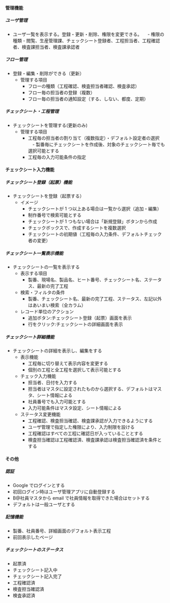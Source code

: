 #### 管理機能

##### ユーザ管理

- ユーザ一覧を表示する。登録・更新・削除、権限を変更できる。
  　- 権限の種類 - 閲覧、生産管理課、チェックシート登録者、工程担当者、工程確認者、検査課担当者、検査課承認者

##### フロー管理

- 登録・編集・削除ができる（更新）
  - 管理する項目
    - フローの種類（工程確認、検査担当者確認、検査承認）
    - フロー毎の担当者の登録（複数）
    - フロー毎の担当者の通知設定（する、しない、都度、定期）

##### チェックシート・工程管理

- チェックシートを管理する(更新のみ)
  - 管理する項目
    - 工程毎の担当者の割り当て（複数指定）・デフォルト設定者の選択
      　- 製番毎にチェックシートを作成後、対象のチェックシート毎でも選択可能とする
    - 工程毎の入力可能条件の指定

#### チェックシート入力機能

##### チェックシート登録（起票）機能

- チェックシートを登録（起票する）
  - イメージ
    - チェックシートが 1 つ以上ある場合は一覧から選択（追加・編集）
    - 制作番号で検索可能とする
    - チェックシートが 1 つもない場合は「新規登録」ボタンから作成
    - チェックボックスで、作成するシートを複数選択
    - チェックシートの初期値（工程毎の入力条件、デフォルトチェック者の変更）

##### チェックシート一覧表示機能

- チェックシートの一覧を表示する
  - 表示する項目
    - 製番、現場名、製品名、ヒート番号、チェックシート名、ステータス、最新の完了工程
  - 検索・フィルタの条件
    - 製番、チェックシート名、最新の完了工程、ステータス、左記以外はあいまい検索（全カラム）
  - レコード単位のアクション
    - 追加ボタン:チェックシート登録（起票）画面を表示
    - 行をクリック:チェックシートの詳細画面を表示

##### チェックシート詳細機能

- チェックシートの詳細を表示し、編集をする
  - 表示機能
    - 工程毎に切り替えて表示内容を変更する
    - 個別の工程と全工程を選択して表示可能とする
  - チェック入力機能
    - 担当者、日付を入力する
    - 担当者はマスタに設定されたものから選択する、デフォルトはマスタ、シート情報による
    - 社員番号でも入力可能とする
    - 入力可能条件はマスタ設定、シート情報による
  - ステータス変更機能
    - 工程確認、検査担当確認、検査課承認が入力できるようにする
    - ユーザ管理で指定した権限により、入力制限を設ける
    - 工程確認はすべての工程に確認日が入っていることとする
    - 検査担当確認は工程確認済、検査課承認は検査担当確認済を条件とする

#### その他

##### 認証

- Google でログインとする
- 初回ログイン時はユーザ管理アプリに自動登録する
- B@社員マスタから email で社員情報を取得できた場合はセットする
- デフォルトは一般ユーザとする

##### 記憶機能

- 製番、社員番号、詳細画面のデフォルト表示工程
- 前回表示したページ

##### チェックシートのステータス

- 起票済
- チェックシート記入中
- チェックシート記入完了
- 工程確認済
- 検査担当確認済
- 検査承認済
